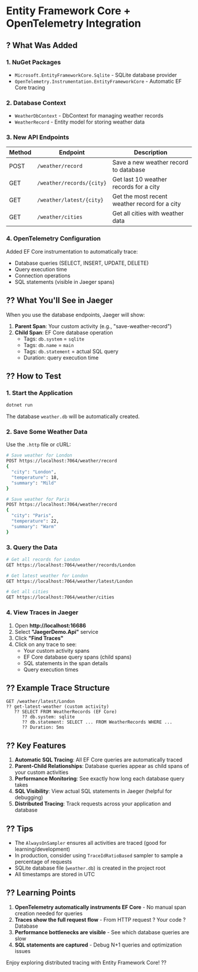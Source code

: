# Entity Framework Core + OpenTelemetry Integration

## ? What Was Added

### 1. **NuGet Packages**
- `Microsoft.EntityFrameworkCore.Sqlite` - SQLite database provider
- `OpenTelemetry.Instrumentation.EntityFrameworkCore` - Automatic EF Core tracing

### 2. **Database Context**
- `WeatherDbContext` - DbContext for managing weather records
- `WeatherRecord` - Entity model for storing weather data

### 3. **New API Endpoints**

| Method | Endpoint | Description |
|--------|----------|-------------|
| POST | `/weather/record` | Save a new weather record to database |
| GET | `/weather/records/{city}` | Get last 10 weather records for a city |
| GET | `/weather/latest/{city}` | Get the most recent weather record for a city |
| GET | `/weather/cities` | Get all cities with weather data |

### 4. **OpenTelemetry Configuration**
Added EF Core instrumentation to automatically trace:
- Database queries (SELECT, INSERT, UPDATE, DELETE)
- Query execution time
- Connection operations
- SQL statements (visible in Jaeger spans)

## ?? What You'll See in Jaeger

When you use the database endpoints, Jaeger will show:

1. **Parent Span**: Your custom activity (e.g., "save-weather-record")
2. **Child Span**: EF Core database operation
   - Tags: `db.system` = `sqlite`
   - Tags: `db.name` = `main`
   - Tags: `db.statement` = actual SQL query
   - Duration: query execution time

## ?? How to Test

### 1. Start the Application
```bash
dotnet run
```

The database `weather.db` will be automatically created.

### 2. Save Some Weather Data
Use the `.http` file or cURL:

```bash
# Save weather for London
POST https://localhost:7064/weather/record
{
  "city": "London",
  "temperature": 18,
  "summary": "Mild"
}

# Save weather for Paris
POST https://localhost:7064/weather/record
{
  "city": "Paris",
  "temperature": 22,
  "summary": "Warm"
}
```

### 3. Query the Data
```bash
# Get all records for London
GET https://localhost:7064/weather/records/London

# Get latest weather for London
GET https://localhost:7064/weather/latest/London

# Get all cities
GET https://localhost:7064/weather/cities
```

### 4. View Traces in Jaeger
1. Open **http://localhost:16686**
2. Select **"JaegerDemo.Api"** service
3. Click **"Find Traces"**
4. Click on any trace to see:
   - Your custom activity spans
   - EF Core database query spans (child spans)
   - SQL statements in the span details
   - Query execution times

## ?? Example Trace Structure

```
GET /weather/latest/London
?? get-latest-weather (custom activity)
   ?? SELECT FROM WeatherRecords (EF Core)
      ?? db.system: sqlite
      ?? db.statement: SELECT ... FROM WeatherRecords WHERE ...
      ?? Duration: 5ms
```

## ?? Key Features

1. **Automatic SQL Tracing**: All EF Core queries are automatically traced
2. **Parent-Child Relationships**: Database queries appear as child spans of your custom activities
3. **Performance Monitoring**: See exactly how long each database query takes
4. **SQL Visibility**: View actual SQL statements in Jaeger (helpful for debugging)
5. **Distributed Tracing**: Track requests across your application and database

## ?? Tips

- The `AlwaysOnSampler` ensures all activities are traced (good for learning/development)
- In production, consider using `TraceIdRatioBased` sampler to sample a percentage of requests
- SQLite database file (`weather.db`) is created in the project root
- All timestamps are stored in UTC

## ?? Learning Points

1. **OpenTelemetry automatically instruments EF Core** - No manual span creation needed for queries
2. **Traces show the full request flow** - From HTTP request ? Your code ? Database
3. **Performance bottlenecks are visible** - See which database queries are slow
4. **SQL statements are captured** - Debug N+1 queries and optimization issues

Enjoy exploring distributed tracing with Entity Framework Core! ??
